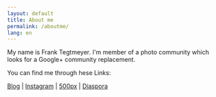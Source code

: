 ```yaml
---
layout: default
title: About me
permalink: /aboutme/
lang: en
---
```


My name is Frank Tegtmeyer. I'm member of a photo community which looks for a Google+ community replacement.

You can find me through hese Links:

[Blog](https://frank.tegtmeyer.net/) | [Instagram](https://www.instagram.com/frank.tegtmeyer/) |
[500px](https://500px.com/fte368/) | [Diaspora](https://diaspora.subsignal.org/people/bd5b5b30b2a901361b7a00023e3c3fbc)